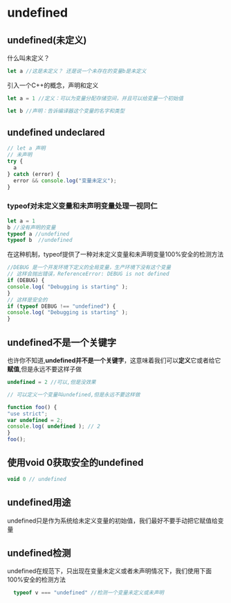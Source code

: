 # undefined
## undefined(未定义)
什么叫未定义？
```js
let a //这是未定义？ 还是说一个未存在的变量b是未定义
```
引入一个C++的概念，声明和定义
```js
let a = 1 //定义：可以为变量分配存储空间，并且可以给变量一个初始值

let b //声明：告诉编译器这个变量的名字和类型
```

## undefined undeclared
```js
// let a 声明
// 未声明
try {
  a
} catch (error) {
  error && console.log("变量未定义");
}
```
### typeof对未定义变量和未声明变量处理一视同仁

```js
let a = 1
b //没有声明的变量
typeof a //undefined
typeof b  //undefined
```

在这种机制，typeof提供了一种对未定义变量和未声明变量100%安全的检测方法
```js
//DEBUG 是一个开发环境下定义的全局变量，生产环境下没有这个变量
// 这样会抛出错误，ReferenceError: DEBUG is not defined
if (DEBUG) {
console.log( "Debugging is starting" );
}
// 这样是安全的
if (typeof DEBUG !== "undefined") {
console.log( "Debugging is starting" );
}
```
## undefined不是一个关键字
也许你不知道,**undefined并不是一个关键字**，这意味着我们可以**定义**它或者给它**赋值**,但是永远不要这样子做
```js
undefined = 2 //可以,但是没效果

// 可以定义一个变量叫undefined,但是永远不要这样做

function foo() {
"use strict";
var undefined = 2;
console.log( undefined ); // 2
}
foo();
```

## 使用void 0获取安全的undefined

```js
void 0 // undefined
```

## undefined用途
undefined只是作为系统给未定义变量的初始值，我们最好不要手动把它赋值给变量

## undefined检测

undefined在规范下，只出现在变量未定义或者未声明情况下，我们使用下面100%安全的检测方法
```js
  typeof v === "undefined" //检测一个变量未定义或未声明
```